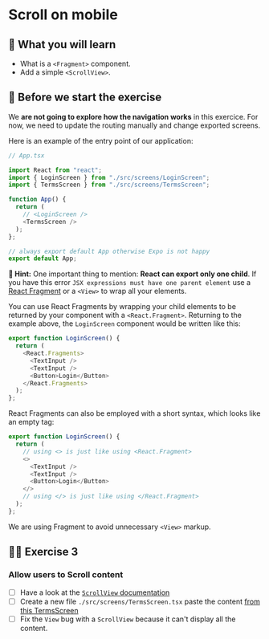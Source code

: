 # Scroll on mobile

## 📡 What you will learn

- What is a `<Fragment>` component.
- Add a simple `<ScrollView>`.

## 👾 Before we start the exercise

We **are not going to explore how the navigation works** in this exercice. For now, we need to update the routing manually and change exported screens.

Here is an example of the entry point of our application:

```javascript
// App.tsx

import React from "react";
import { LoginScreen } from "./src/screens/LoginScreen";
import { TermsScreen } from "./src/screens/TermsScreen";

function App() {
  return (
    // <LoginScreen />
    <TermsScreen />
  );
};

// always export default App otherwise Expo is not happy
export default App;
```

**🔭 Hint:** One important thing to mention: **React can export only one child**. If you have this error `JSX expressions must have one parent element` use a [React Fragment](https://react.dev/reference/react/Fragment) or a `<View>` to wrap all your elements.

You can use React Fragments by wrapping your child elements to be returned by your component with a `<React.Fragment>`. Returning to the example above, the `LoginScreen` component would be written like this:

```javascript
export function LoginScreen() {
  return (
    <React.Fragments>
      <TextInput />
      <TextInput />
      <Button>Login</Button>
    </React.Fragments>
  );
};
```

React Fragments can also be employed with a short syntax, which looks like an empty tag:

```javascript
export function LoginScreen() {
  return (
    // using <> is just like using <React.Fragment>
    <>
      <TextInput />
      <TextInput />
      <Button>Login</Button>
    </>
    // using </> is just like using </React.Fragment>
  );
};
```

We are using Fragment to avoid unnecessary `<View>` markup.

## 👨‍🚀 Exercise 3

### Allow users to Scroll content

- [ ] Have a look at the [`ScrollView` documentation](https://reactnative.dev/docs/scrollview)
- [ ] Create a new file `./src/screens/TermsScreen.tsx` paste the content [from this TermsScreen](https://raw.githubusercontent.com/flexbox/react-native-workshop/main/hackathon/spacecraft/src/screens/exercice/TermsScreen.tsx)
- [ ] Fix the `View` bug with a `ScrollView` because it can't display all the content.
